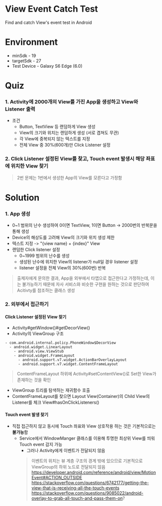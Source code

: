 # View Event Catch Test
Find and catch View's event test in Android

# Environment
- minSdk - 19
- targetSdk - 27
- Test Device - Galaxy S6 Edge (6.0)

# Quiz
### 1. Activity에 2000개의 View를 가진 App을 생성하고 View와 Listener 출력
- 조건
  - Button, TextView 등 랜덤하게 View 생성
  - View의 크기와 위치는 랜덤하게 생성 (서로 겹쳐도 무관)
  - 각 View에 중복되지 않는 텍스트를 지정
  - 전체 View 중 30%(600개)만 Click Listener 설정

### 2. Click Listener 설정된 View를 찾고, Touch event 발생시 해당 좌표에 위치한 View 찾기

 > 2번 문제는 1번에서 생성한 App의 View를 모른다고 가정함

# Solution
### 1. App 생성
 - 0~1 범위의 난수 생성하여 0이면 TextView, 1이면 Button -> 2000번의 반복문을 통해 생성
 - Device의 해상도를 고려해 View의 크기와 위치 생성 제한
 - 텍스트 지정 -> "{view name} + {index}" View 
 - 랜덤한 Click listener 설정
   - 0~1999 범위의 난수를 생성
   - 생성된 난수에 위치한 View의 listener가 null일 경우 listener 설정
   - listener 설정을 전체 View의 30%(600번) 반복
   
> 출제자에게 문의한 결과, App을 외부에서 타앱으로 접근한다고 가정하는데, 이는 불가능하기 때문에 자사 서비스와 비슷한 구현을 원하는 것으로 판단하여
> Acitivty를 참조하는 클래스 생성

### 2. 외부에서 접근하기
#### Click Listener 설정된 View 찾기
 - Activity#getWindow()#getDecorView()
 - Activity의 ViewGroup 구조
 ```
 - com.android.internal.policy.PhoneWindow$DecorView
   - android.widget.LinearLayout
     - android.view.ViewStub
     - android.widget.FrameLayout
       - android.support.v7.widget.ActionBarOverlayLayout
       - android.support.v7.widget.ContentFrameLayout
```
> ContentFrameLayout 하위에 Activity#setContentView()로 Set한 View가 존재하는 것을 확인
 - ViewGroup 트리를 탐색하는 재귀함수 호출
 - ContentFrameLayout를 찾으면 Layout View(Container)의 Child View의 Listener를 체크 View#hasOnClickListeners()
 
 #### Touch event 발생 찾기
  - 직접 접근하지 않고 동시에 Touch 좌표와 View 상호작용 하는 것은 기본적으로는 **불가능**함
    - Service에서 WindowManger 클래스를 이용해 투명한 최상위 View를 띄워 Touch event 감지 가능
      - 그러나 Activity에게 이벤트가 전달되지 않음
      > 이벤트의 위치는 뷰 계층 구조의 경계 밖에 있으므로 기본적으로 ViewGroup의 하위 노드로 전달되지 않음
      > https://developer.android.com/reference/android/view/MotionEvent#ACTION_OUTSIDE
      > https://stackoverflow.com/questions/6742177/getting-the-view-that-is-receiving-all-the-touch-events
      > https://stackoverflow.com/questions/9085022/android-overlay-to-grab-all-touch-and-pass-them-on?
      
